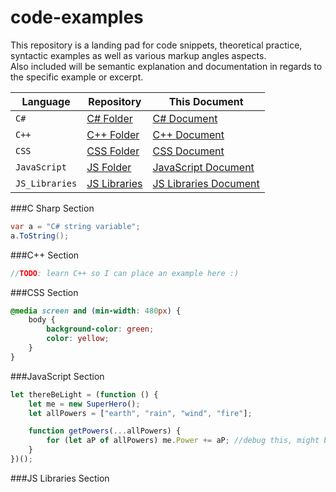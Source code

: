 # code-examples
This repository is a landing pad for code snippets, theoretical practice, 
syntactic examples as well as various markup angles aspects.  
Also included will be semantic explanation and documentation in regards to the specific example or excerpt.

| Language      | Repository                                                                                        | This Document                                 |
|---------------|---------------------------------------------------------------------------------------------------|-----------------------------------------------|
|`C#`           | [C# Folder](code-examples/C%23)            | [C# Document](#c-sharp-section)                     |
|`C++`          | [C++ Folder](code-examples/C%2B%2B)        | [C++ Document](#c-section)                   |
|`CSS`          | [CSS Folder](code-examples/CSS)            | [CSS Document](#css-section)                   |
|`JavaScript`   | [JS Folder](code-examples/JavaScript)      | [JavaScript Document](#javascript-section)     |
|`JS_Libraries` | [JS Libraries](code-examples/JS_Libraries) | [JS Libraries Document](#js-libraries-section) |

###C Sharp Section
```csharp
var a = "C# string variable";
a.ToString();
```

###C++ Section
```c
//TODO: learn C++ so I can place an example here :)
```
###CSS Section
```css
@media screen and (min-width: 480px) {
    body {
        background-color: green;
        color: yellow;
    }
}
```
###JavaScript Section
```javascript
let thereBeLight = (function () {
    let me = new SuperHero();
    let allPowers = ["earth", "rain", "wind", "fire"];

    function getPowers(...allPowers) {
        for (let aP of allPowers) me.Power += aP; //debug this, might be out of scope
    }
})();
```
###JS Libraries Section

